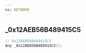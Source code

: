 ```yaml
---
ns: NETWORK
---
```

## _0x12AEB56B489415C5

```c
// 0x12AEB56B489415C5
Any _0x12AEB56B489415C5();
```

